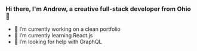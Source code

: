 ### Hi there, I'm Andrew, a creative full-stack developer from Ohio 👋

- 🔭 I’m currently working on a clean portfolio
- 🌱 I’m currently learning React.js
- 🤔 I’m looking for help with GraphQL
